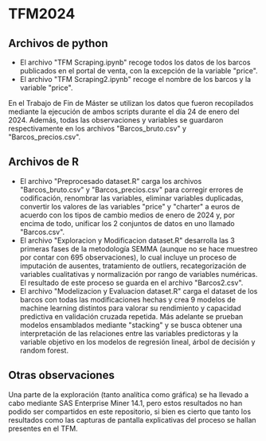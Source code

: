 # TFM2024

## Archivos de python
- El archivo "TFM Scraping.ipynb" recoge todos los datos de los barcos publicados en el portal de venta, con la excepción de la variable "price".
- El archivo "TFM Scraping2.ipynb" recoge el nombre de los barcos y la variable "price".

En el Trabajo de Fin de Máster se utilizan los datos que fueron recopilados mediante la ejecución de ambos scripts durante el día 24 de enero del 2024. Además, todas las observaciones y variables se guardaron respectivamente en los archivos "Barcos_bruto.csv" y "Barcos_precios.csv".

## Archivos de R
- El archivo "Preprocesado dataset.R" carga los archivos "Barcos_bruto.csv" y "Barcos_precios.csv" para corregir errores de codificación, renombrar las variables, eliminar variables duplicadas, convertir los valores de las variables "price" y "charter" a euros de acuerdo con los tipos de cambio medios de enero de 2024 y, por encima de todo, unificar los 2 conjuntos de datos en uno llamado "Barcos.csv".
- El archivo "Exploracion y Modificacion dataset.R" desarrolla las 3 primeras fases de la metodología SEMMA (aunque no se hace muestreo por contar con 695 observaciones), lo cual incluye un proceso de imputación de ausentes, tratamiento de outliers, recategorización de variables cualitativas y normalización por rango de variables numéricas. El resultado de este proceso se guarda en el archivo "Barcos2.csv".
- El archivo "Modelizacion y Evaluacion dataset.R" carga el dataset de los barcos con todas las modificaciones hechas y crea 9 modelos de machine learning distintos para valorar su rendimiento y capacidad predictiva en validación cruzada repetida. Más adelante se prueban modelos ensamblados mediante "stacking" y se busca obtener una interpretación de las relaciones entre las variables predictoras y la variable objetivo en los modelos de regresión lineal, árbol de decisión y random forest.

## Otras observaciones
Una parte de la exploración (tanto analítica como gráfica) se ha llevado a cabo mediante SAS Enterprise Miner 14.1, pero estos resultados no han podido ser compartidos en este repositorio, si bien es cierto que tanto los resultados como las capturas de pantalla explicativas del proceso se hallan presentes en el TFM.
